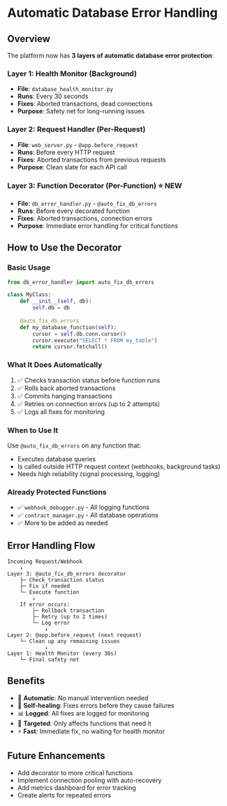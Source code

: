 # Automatic Database Error Handling

## Overview
The platform now has **3 layers of automatic database error protection**:

### Layer 1: Health Monitor (Background)
- **File**: `database_health_monitor.py`
- **Runs**: Every 30 seconds
- **Fixes**: Aborted transactions, dead connections
- **Purpose**: Safety net for long-running issues

### Layer 2: Request Handler (Per-Request)
- **File**: `web_server.py` - `@app.before_request`
- **Runs**: Before every HTTP request
- **Fixes**: Aborted transactions from previous requests
- **Purpose**: Clean slate for each API call

### Layer 3: Function Decorator (Per-Function) ⭐ NEW
- **File**: `db_error_handler.py` - `@auto_fix_db_errors`
- **Runs**: Before every decorated function
- **Fixes**: Aborted transactions, connection errors
- **Purpose**: Immediate error handling for critical functions

## How to Use the Decorator

### Basic Usage
```python
from db_error_handler import auto_fix_db_errors

class MyClass:
    def __init__(self, db):
        self.db = db
    
    @auto_fix_db_errors
    def my_database_function(self):
        cursor = self.db.conn.cursor()
        cursor.execute("SELECT * FROM my_table")
        return cursor.fetchall()
```

### What It Does Automatically
1. ✅ Checks transaction status before function runs
2. ✅ Rolls back aborted transactions
3. ✅ Commits hanging transactions
4. ✅ Retries on connection errors (up to 2 attempts)
5. ✅ Logs all fixes for monitoring

### When to Use It
Use `@auto_fix_db_errors` on any function that:
- Executes database queries
- Is called outside HTTP request context (webhooks, background tasks)
- Needs high reliability (signal processing, logging)

### Already Protected Functions
- ✅ `webhook_debugger.py` - All logging functions
- ✅ `contract_manager.py` - All database operations
- ✅ More to be added as needed

## Error Handling Flow

```
Incoming Request/Webhook
    ↓
Layer 3: @auto_fix_db_errors decorator
    ├─ Check transaction status
    ├─ Fix if needed
    └─ Execute function
        ↓
    If error occurs:
        ├─ Rollback transaction
        ├─ Retry (up to 2 times)
        └─ Log error
            ↓
Layer 2: @app.before_request (next request)
    └─ Clean up any remaining issues
            ↓
Layer 1: Health Monitor (every 30s)
    └─ Final safety net
```

## Benefits
- 🚀 **Automatic**: No manual intervention needed
- 🔄 **Self-healing**: Fixes errors before they cause failures
- 📊 **Logged**: All fixes are logged for monitoring
- 🎯 **Targeted**: Only affects functions that need it
- ⚡ **Fast**: Immediate fix, no waiting for health monitor

## Future Enhancements
- Add decorator to more critical functions
- Implement connection pooling with auto-recovery
- Add metrics dashboard for error tracking
- Create alerts for repeated errors
